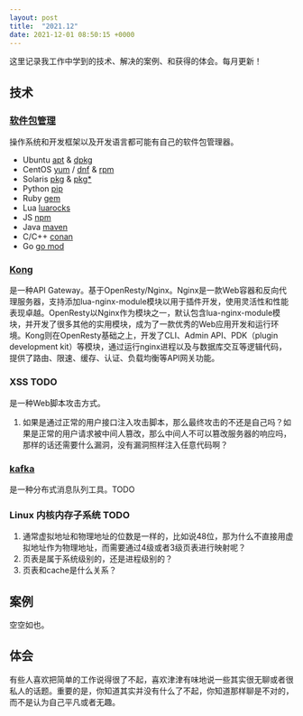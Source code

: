 ```yaml
---
layout: post
title:  "2021.12"
date: 2021-12-01 08:50:15 +0000   
---
```


这里记录我工作中学到的技术、解决的案例、和获得的体会。每月更新！


技术
----

### [软件包管理]()

操作系统和开发框架以及开发语言都可能有自己的软件包管理器。
* Ubuntu  [apt]() & [dpkg]()
* CentOS  [yum]() / [dnf]() & [rpm]()
* Solaris [pkg]() & [pkg*]()
* Python  [pip](https://pypi.org/project/pip/)
* Ruby    [gem](https://rubygems.org/)
* Lua     [luarocks](https://luarocks.org/)
* JS      [npm](https://www.npmjs.com/)
* Java    [maven](https://maven.apache.org/)
* C/C++   [conan](https://conan.io/)
* Go      [go mod](https://github.com/golang/go/wiki/Modules)

### [Kong](https://docs.konghq.com/)

是一种API Gateway。基于OpenResty/Nginx。Nginx是一款Web容器和反向代理服务器，支持添加lua-nginx-module模块以用于插件开发，使用灵活性和性能表现卓越。OpenResty以Nginx作为模块之一，默认包含lua-nginx-module模块，并开发了很多其他的实用模块，成为了一款优秀的Web应用开发和运行环境。Kong则在OpenResty基础之上，开发了CLI、Admin API、PDK（plugin development kit）等模块，通过运行nginx进程以及与数据库交互等逻辑代码，提供了路由、限速、缓存、认证、负载均衡等API网关功能。

### XSS TODO

是一种Web脚本攻击方式。

1. 如果是通过正常的用户接口注入攻击脚本，那么最终攻击的不还是自己吗？如果是正常的用户请求被中间人篡改，那么中间人不可以篡改服务器的响应吗，那样的话还需要什么漏洞，没有漏洞照样注入任意代码啊？

### [kafka](https://blog.csdn.net/weixin_45366499/article/details/106943229) 

是一种分布式消息队列工具。TODO

### Linux 内核内存子系统 TODO

1. 通常虚拟地址和物理地址的位数是一样的，比如说48位，那为什么不直接用虚拟地址作为物理地址，而需要通过4级或者3级页表进行映射呢？
2. 页表是属于系统级别的，还是进程级别的？
3. 页表和cache是什么关系？


案例
----

空空如也。


体会
----

有些人喜欢把简单的工作说得很了不起，喜欢津津有味地说一些其实很无聊或者很私人的话题。重要的是，你知道其实并没有什么了不起，你知道那样聊是不对的，而不是认为自己平凡或者无趣。